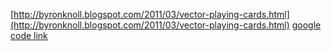 [http://byronknoll.blogspot.com/2011/03/vector-playing-cards.html](http://byronknoll.blogspot.com/2011/03/vector-playing-cards.html)
[google code link](https://code.google.com/archive/p/vector-playing-cards/downloads)
